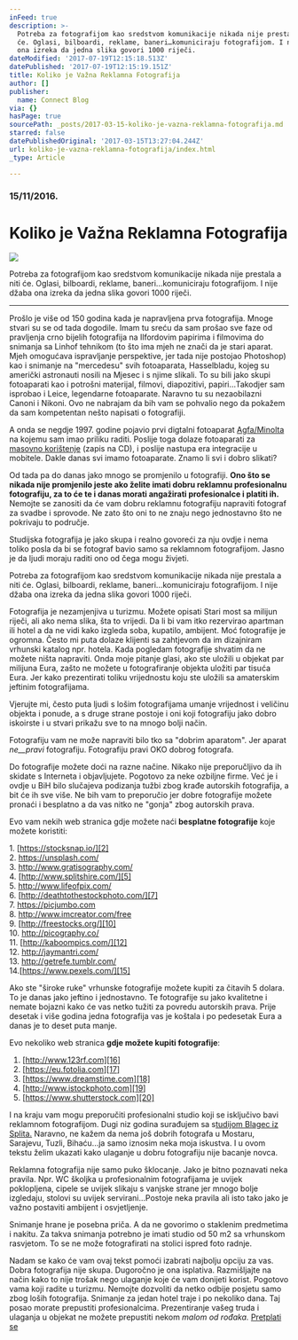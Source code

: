 ```yaml
---
inFeed: true
description: >-
  Potreba za fotografijom kao sredstvom komunikacije nikada nije prestala a niti
  će. Oglasi, bilboardi, reklame, baneri…komuniciraju fotografijom. I nije džaba
  ona izreka da jedna slika govori 1000 riječi.
dateModified: '2017-07-19T12:15:18.513Z'
datePublished: '2017-07-19T12:15:19.151Z'
title: Koliko je Važna Reklamna Fotografija
author: []
publisher:
  name: Connect Blog
via: {}
hasPage: true
sourcePath: _posts/2017-03-15-koliko-je-vazna-reklamna-fotografija.md
starred: false
datePublishedOriginal: '2017-03-15T13:27:04.244Z'
url: koliko-je-vazna-reklamna-fotografija/index.html
_type: Article

---
```

### 15/11/2016\.

# Koliko je Važna Reklamna Fotografija
![](https://the-grid-user-content.s3-us-west-2.amazonaws.com/7f119c47-ef89-441a-ba8e-c4e40cc109df.jpg)

Potreba za fotografijom kao sredstvom komunikacije nikada nije prestala a niti će. Oglasi, bilboardi, reklame, baneri...komuniciraju fotografijom. I nije džaba ona izreka da jedna slika govori 1000 riječi.

---

Prošlo je više od 150 godina kada je napravljena prva fotografija. Mnoge stvari su se od tada dogodile. Imam tu sreću da sam prošao sve faze od pravljenja crno bijelih fotografija na Ilfordovim papirima i filmovima do snimanja sa Linhof tehnikom (to što ima mjeh ne znači da je stari aparat. Mjeh omogućava ispravljanje perspektive, jer tada nije postojao Photoshop) kao i snimanje na "mercedesu" svih fotoaparata, Hasselbladu, kojeg su američki astronauti nosili na Mjesec i s njime slikali. To su bili jako skupi fotoaparati kao i potrošni materijal, filmovi, diapozitivi, papiri...Takodjer sam isprobao i Leice, legendarne fotoaparate. Naravno tu su nezaobilazni Canoni i Nikoni. Ovo ne nabrajam da bih vam se pohvalio nego da pokažem da sam kompetentan nešto napisati o fotografiji.

A onda se negdje 1997\. godine pojavio prvi digtalni fotoaparat [Agfa/Minolta][0] na kojemu sam imao priliku raditi. Poslije toga dolaze fotoaparati za [masovno korištenje][1] (zapis na CD), i poslije nastupa era integracije u mobitele. Dakle danas svi imamo fotoaparate. Znamo li svi i dobro slikati?

Od tada pa do danas jako mnogo se promjenilo u fotografiji. **Ono što se nikada nije promjenilo jeste ako želite imati dobru reklamnu profesionalnu fotografiju, za to će te i danas morati angažirati profesionalce i platiti ih.** Nemojte se zanositi da će vam dobru reklamnu fotografiju napraviti fotograf za svadbe i sprovode. Ne zato što oni to ne znaju nego jednostavno što ne pokrivaju to područje.

Studijska fotografija je jako skupa i realno govoreći za nju ovdje i nema toliko posla da bi se fotograf bavio samo sa reklamnom fotografijom. Jasno je da ljudi moraju raditi ono od čega mogu živjeti.

Potreba za fotografijom kao sredstvom komunikacije nikada nije prestala a niti će. Oglasi, bilboardi, reklame, baneri...komuniciraju fotografijom. I nije džaba ona izreka da jedna slika govori 1000 riječi.

Fotografija je nezamjenjiva u turizmu. Možete opisati Stari most sa milijun riječi, ali ako nema slika, šta to vrijedi. Da li bi vam itko rezervirao apartman ili hotel a da ne vidi kako izgleda soba, kupatilo, ambijent. Moć fotografije je ogromna. Često mi puta dolaze klijenti sa zahtjevom da im dizajniram vrhunski katalog npr. hotela. Kada pogledam fotografije shvatim da ne možete ništa napraviti. Onda moje pitanje glasi, ako ste uložili u objekat par milijuna Eura, zašto ne možete u fotografiranje objekta uložiti par tisuća Eura. Jer kako prezentirati toliku vrijednostu koju ste uložili sa amaterskim jeftinim fotografijama.

Vjerujte mi, često puta ljudi s lošim fotografijama umanje vrijednost i veličinu objekta i ponude, a s druge strane postoje i oni koji fotografiju jako dobro iskoirste i u stvari prikažu sve to na mnogo bolji način.

Fotografiju vam ne može napraviti bilo tko sa "dobrim aparatom". Jer aparat _ne__pravi_ fotografiju. Fotografiju pravi OKO dobrog fotografa.

Do fotografije možete doći na razne načine. Nikako nije preporučljivo da ih skidate s Interneta i objavljujete. Pogotovo za neke ozbiljne firme. Već je i ovdje u BiH bilo slučajeva podizanja tužbi zbog krađe autorskih fotografija, a bit će ih sve više. Ne bih vam to preporučio jer dobre fotografije možete pronaći i besplatno a da vas nitko ne "gonja" zbog autorskih prava.

Evo vam nekih web stranica gdje možete naći **besplatne fotografije** koje možete koristiti:

1\. [https://stocksnap.io/][2]  
2\. [https://unsplash.com/ ][3]  
3\. [http://www.gratisography.com/ ][4]  
4\. [http://www.splitshire.com/][5]  
5\. [http://www.lifeofpix.com/ ][6]  
6\. [http://deathtothestockphoto.com/][7]  
7\. [https://picjumbo.com ][8]  
8\. [http://www.imcreator.com/free ][9]  
9\. [http://freestocks.org/][10]  
10\. [http://picography.co/ ][11]  
11\. [http://kaboompics.com/][12]  
12\. [http://jaymantri.com/ ][13]  
13\. [http://getrefe.tumblr.com/ ][14]  
14\.[https://www.pexels.com/][15]

Ako ste "široke ruke" vrhunske fotografije možete kupiti za čitavih 5 dolara. To je danas jako jeftino i jednostavno. Te fotografije su jako kvalitetne i nemate bojazni kako će vas netko tužiti za povredu autorskih prava. Prije desetak i više godina jedna fotografija vas je koštala i po pedesetak Eura a danas je to deset puta manje.

Evo nekoliko web stranica **gdje možete kupiti fotografije**:

1. [http://www.123rf.com][16]
2. [https://eu.fotolia.com][17]
3. [https://www.dreamstime.com][18]
4. [http://www.istockphoto.com][19]
5. [https://www.shutterstock.com][20]

I na kraju vam mogu preporučiti profesionalni studio koji se isključivo bavi reklamnom fotografijom. Dugi niz godina surađujem sa s[tudijom Blagec iz Splita.][21] Naravno, ne kažem da nema još dobrih fotografa u Mostaru, Sarajevu, Tuzli, Bihaću...ja samo iznosim neka moja iskustva. I u ovom tekstu želim ukazati kako ulaganje u dobru fotografiju nije bacanje novca.

Reklamna fotografija nije samo puko šklocanje. Jako je bitno poznavati neka pravila. Npr. WC školjka u profesionalnim fotografijama je uvijek poklopljena, cipele se uvijek slikaju s vanjske strane jer mnogo bolje izgledaju, stolovi su uvijek servirani...Postoje neka pravila ali isto tako jako je važno postaviti ambijent i osvjetljenje.

Snimanje hrane je posebna priča. A da ne govorimo o staklenim predmetima i nakitu. Za takva snimanja potrebno je imati studio od 50 m2 sa vrhunskom rasvjetom. To se ne može fotografirati na stolici ispred foto radnje.

Nadam se kako će vam ovaj tekst pomoći izabrati najbolju opciju za vas. Dobra fotografija nije skupa. Dugoročno je ona isplativa. Razmišljajte na način kako to nije trošak nego ulaganje koje će vam donijeti korist. Pogotovo vama koji radite u turizmu. Nemojte dozvoliti da netko odbije posjetu samo zbog loših fotografija. Snimanje za jedan hotel traje i po nekoliko dana. Taj posao morate prepustiti profesionalcima. Prezentiranje vašeg truda i ulaganja u objekat ne možete prepustiti nekom _malom od rođaka._
[Pretplati se][22]

[0]: http://www.epi-centre.com/reports/9605cs.html
[1]: https://www.amazon.com/Sony-MVCCD400-Mavica-Digital-Optical/dp/B000066HU9
[2]: https://stocksnap.io/
[3]: https://unsplash.com/
[4]: http://www.gratisography.com/
[5]: http://www.splitshire.com/
[6]: http://www.lifeofpix.com/
[7]: http://deathtothestockphoto.com/
[8]: https://picjumbo.com/
[9]: http://www.imcreator.com/free
[10]: http://freestocks.org/
[11]: http://picography.co/
[12]: http://kaboompics.com/
[13]: http://jaymantri.com/
[14]: http://getrefe.tumblr.com/
[15]: https://www.pexels.com/
[16]: http://www.123rf.com/
[17]: https://eu.fotolia.com/
[18]: https://www.dreamstime.com/
[19]: http://www.istockphoto.com/
[20]: https://www.shutterstock.com/
[21]: https://www.facebook.com/studioblagecsplit/
[22]: http://www.subscribepage.com/b8c7z2